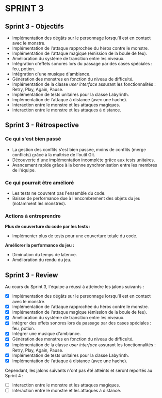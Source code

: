 # SPRINT 3

## Sprint 3 - Objectifs
- Implémentation des dégâts sur le personnage lorsqu'il est en contact avec le monstre.
- Implémentation de l'attaque rapprochée du héros contre le monstre.
- Implémentation de l'attaque magique (émission de la boule de feu).
- Amélioration du système de transition entre les niveaux.
- Intégration d'effets sonores lors du passage par des cases spéciales : feu, potion.
- Intégration d'une musique d'ambiance.
- Génération des monstres en fonction du niveau de difficulté.
- Implémentation de la classe *user interface* assurant les fonctionnalités : Retry, Play, Again, Pause.
- Implémentation de tests unitaires pour la classe Labyrinth.
- Implémentation de l'attaque à distance (avec une hache).
- Interaction entre le monstre et les attaques magiques.
- Interaction entre le monstre et les attaques à distance.

## Sprint 3 - Rétrospective

### Ce qui s'est bien passé
- La gestion des conflits s'est bien passée, moins de conflits (merge conflicts) grâce à la maîtrise de l'outil Git.
- Découverte d'une implémentation incomplète grâce aux tests unitaires.
- Avancement rapide grâce à la bonne synchronisation entre les membres de l'équipe.

### Ce qui pourrait être amélioré
- Les tests ne couvrent pas l'ensemble du code.
- Baisse de performance due à l'encombrement des objets du jeu (notamment les monstres).

### Actions à entreprendre
**Plus de couverture du code par les tests :**
- Implémenter plus de tests pour une couverture totale du code.

**Améliorer la performance du jeu :**
- Diminution du temps de latence.
- Amélioration du rendu du jeu.

## Sprint 3 - Review

Au cours du Sprint 3, l'équipe a réussi à atteindre les jalons suivants :

- [x] Implémentation des dégâts sur le personnage lorsqu'il est en contact avec le monstre.
- [x] Implémentation de l'attaque rapprochée du héros contre le monstre.
- [x] Implémentation de l'attaque magique (émission de la boule de feu).
- [x] Amélioration du système de transition entre les niveaux.
- [x] Intégrer des effets sonores lors du passage par des cases spéciales : feu, potion.
- [x] Intégrer une musique d'ambiance.
- [x] Génération des monstres en fonction du niveau de difficulté.
- [x] Implémentation de la classe *user interface* assurant les fonctionnalités : Retry, Play, Again, Pause.
- [x] Implémentation de tests unitaires pour la classe Labyrinth.
- [x] Implémentation de l'attaque à distance (avec une hache).

Cependant, les jalons suivants n'ont pas été atteints et seront reportés au Sprint 4 :

- [ ] Interaction entre le monstre et les attaques magiques.
- [ ] Interaction entre le monstre et les attaques à distance.
